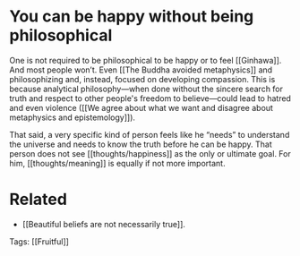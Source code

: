 # You can be happy without being philosophical

One is not required to be philosophical to be happy or to feel [[Ginhawa]]. And most people won’t. Even [[The Buddha avoided metaphysics]] and philosophizing and, instead, focused on developing compassion. This is because analytical philosophy—when done without the sincere search for truth and respect to other people's freedom to believe—could lead to hatred and even violence ([[We agree about what we want and disagree about metaphysics and epistemology]]).

That said, a very specific kind of person feels like he “needs” to understand the universe and needs to know the truth before he can be happy. That person does not see [[thoughts/happiness]] as the only or ultimate goal. For him, [[thoughts/meaning]] is equally if not more important.

# Related

- [[Beautiful beliefs are not necessarily true]].

Tags: [[Fruitful]]


